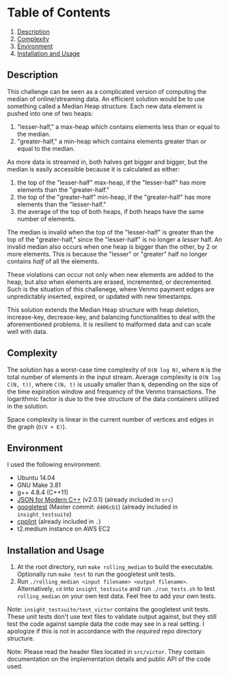 # Table of Contents

1. [Description](README.md#description)
2. [Complexity](README.md#complexity)
3. [Environment](README.md#environment)
4. [Installation and Usage](README.md#installation-and-usage)

## Description

This challenge can be seen as a complicated version of computing the median of online/streaming data. An efficient solution would be to use something called a Median Heap structure. Each new data element is pushed into one of two heaps:

1. "lesser-half," a max-heap which contains elements less than or equal to the median.
2. "greater-half," a min-heap which contains elements greater than or equal to the median.

As more data is streamed in, both halves get bigger and bigger, but the median is easily accessible because it is calculated as either:

1. the top of the "lesser-half" max-heap, if the "lesser-half" has more elements than the "greater-half."
2. the top of the "greater-half" min-heap, if the "greater-half" has more elements than the "lesser-half."
3. the average of the top of both heaps, if both heaps have the same number of elements.

The median is invalid when the top of the "lesser-half" is greater than the top of the "greater-half," since the "lesser-half" is no longer a _lesser_ half. An invalid median also occurs when one heap is bigger than the other, by 2 or more elements. This is because the "lesser" or "greater" half no longer contains _half_ of all the elements.

These violations can occur not only when new elements are added to the heap, but also when elements are erased, incremented, or decremented. Such is the situation of this challenege, where Venmo payment edges are unpredictably inserted, expired, or updated with new timestamps.

This solution extends the Median Heap structure with heap deletion, increase-key, decrease-key, and balancing functionalities to deal with the aforementioned problems. It is resilient to malformed data and can scale well with data.


## Complexity

The solution has a worst-case time complexity of `O(N log N)`, where `N` is the total number of elements in the input stream. Average complexity is `O(N log C(N, t))`, where `C(N, t)` is usually smaller than `N`, depending on the size of the time expiration window and frequency of the Venmo transactions. The logarithmic factor is due to the tree structure of the data containers utilized in the solution.

Space complexity is linear in the current number of vertices and edges in the graph (`O(V + E)`).


## Environment

I used the following environment:

* Ubuntu 14.04
* GNU Make 3.81
* g++ 4.8.4 (C++11)
* [JSON for Modern C++](https://github.com/nlohmann/json) (v2.0.1) (already included in `src`)
* [googletest](https://github.com/google/googletest) (Master commit: `d406cb1`) (already included in `insight_testsuite`)
* [cpplint](https://github.com/google/styleguide/tree/gh-pages/cpplint) (already included in `.`)
* t2.medium instance on AWS EC2


## Installation and Usage

1. At the root directory, run `make rolling_median` to build the executable. Optionally run `make test` to run the googletest unit tests.
2. Run `./rolling_median <input filename> <output filename>`. Alternatively, `cd` into `insight_testsuite` and run `./run_tests.sh` to test `rolling_median` on your own test data. Feel free to add your own tests.

Note: `insight_testsuite/test_victor` contains the googletest unit tests. These unit tests don't use text files to validate output against, but they still test the code against sample data the code may see in a real setting. I apologize if this is not in accordance with the _required_ repo directory structure.

Note: Please read the header files located in `src/victor`. They contain documentation on the implementation details and public API of the code used.